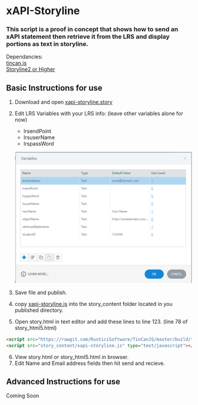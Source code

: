 # xAPI-Storyline

### This script is a proof in concept that shows how to send an xAPI statement then retrieve it from the LRS and display portions as text in storyline.

Dependancies:  
[tincan.js](https://github.com/RusticiSoftware/TinCanJS) <br>
[Storyline2 or Higher](https://articulate.com/)

## Basic Instructions for use

1. Download and open [xapi-storyline.story](hxapi-storyline.story)
2. Edit LRS Variables with your LRS info: (leave other variables alone for now)
    * lrsendPoint
    * lrsuserName
    * lrspassWord
    
    ![](readmeimages/1.png)
    
3. Save file and publish.
4. copy [xapi-storyline.js](xapi-storyline.js) into the story_content folder located in you published directory. 
5. Open story.html in text editor and add these lines to line 123.  (line 78 of story_html5.html)

```html
<script src="https://rawgit.com/RusticiSoftware/TinCanJS/master/build/tincan-min.js" type="text/javascript"></script>
<script src="story_content/xapi-storyline.js" type="text/javascript"></script>
```
6. View story.html or story_html5.html in browser.
7. Edit Name and Email address fields then hit send and recieve.

## Advanced Instructions for use
Coming Soon
